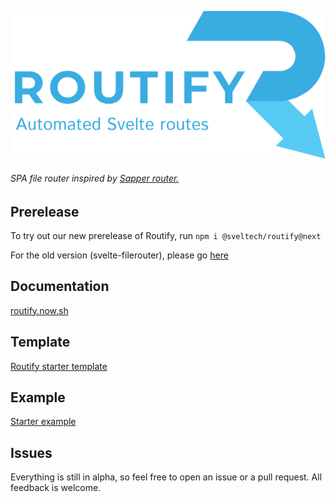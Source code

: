 ![](./routify.png)

###### SPA file router inspired by [Sapper router.](https://sapper.svelte.dev/docs#File_naming_rules)

## Prerelease
To try out our new prerelease of Routify, run ``npm i @sveltech/routify@next``

For the old version (svelte-filerouter), please go [here](https://github.com/sveltech/routify/tree/v1)

## Documentation
[routify.now.sh](https://routify.now.sh/docs/introduction)

## Template
[Routify starter template](https://github.com/sveltech/routify-starter)

## Example
[Starter example](https://routify-starter.now.sh/)

## Issues
Everything is still in alpha, so feel free to open an issue or a pull request. All feedback is welcome.
